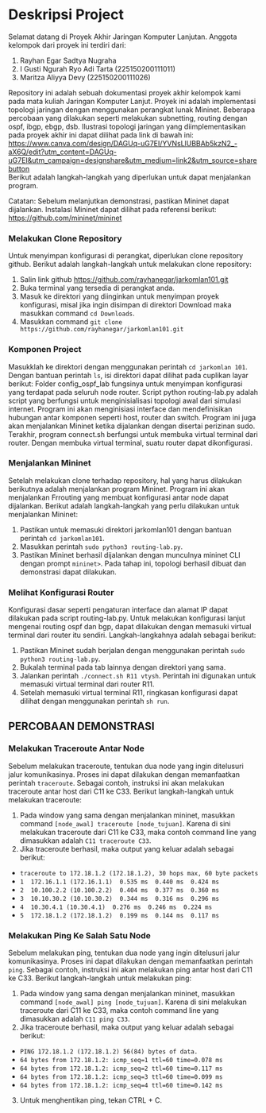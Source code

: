 # Deskripsi Project
Selamat datang di Proyek Akhir Jaringan Komputer Lanjutan. Anggota kelompok dari proyek ini terdiri dari:
1. Rayhan Egar Sadtya Nugraha
2. I Gusti Ngurah Ryo Adi Tarta (225150200111011)
3. Maritza Aliyya Devy (225150200111026)

Repository ini adalah sebuah dokumentasi proyek akhir kelompok kami pada mata kuliah Jaringan Komputer Lanjut. Proyek ini adalah implementasi topologi jaringan dengan menggunakan perangkat lunak Mininet. Beberapa percobaan yang dilakukan seperti melakukan subnetting, routing dengan ospf, ibgp, ebgp, dsb. Ilustrasi topologi jaringan yang diimplementasikan pada proyek akhir ini dapat dilihat pada link di bawah ini:
https://www.canva.com/design/DAGUq-uG7EI/YVNsLlUBBAb5kzN2_-aX6Q/edit?utm_content=DAGUq-uG7EI&utm_campaign=designshare&utm_medium=link2&utm_source=sharebutton  
Berikut adalah langkah-langkah yang diperlukan untuk dapat menjalankan program. 

Catatan: Sebelum melanjutkan demonstrasi, pastikan Mininet dapat dijalankan. Instalasi Mininet dapat dilihat pada referensi berikut:
https://github.com/mininet/mininet

### Melakukan Clone Repository
Untuk menyimpan konfigurasi di perangkat, diperlukan clone repository github. Berikut adalah langkah-langkah untuk melakukan clone repository:
1. Salin link github https://github.com/rayhanegar/jarkomlan101.git
2. Buka terminal yang tersedia di perangkat anda.
3. Masuk ke direktori yang diinginkan untuk menyimpan proyek konfigurasi, misal jika ingin disimpan di direktori Download maka masukkan command `cd Downloads`.
4. Masukkan command `git clone https://github.com/rayhanegar/jarkomlan101.git`

### Komponen Project
Masukklah ke direktori dengan menggunakan perintah `cd jarkomlan 101`. Dengan bantuan perintah `ls`, isi direktori dapat dilihat pada cuplikan layar berikut:
Folder config_ospf_lab fungsinya untuk menyimpan konfigurasi yang terdapat pada seluruh node router. Script python routing-lab.py adalah script yang berfungsi untuk menginisialisasi topologi awal dari simulasi internet. Program ini akan menginisiasi interface dan mendefinisikan hubungan antar komponen seperti host, router dan switch. Program ini juga akan menjalankan Mininet ketika dijalankan dengan disertai perizinan sudo. Terakhir, program connect.sh berfungsi untuk membuka virtual terminal dari router. Dengan membuka virtual terminal, suatu router dapat dikonfigurasi.

### Menjalankan Mininet
Setelah melakukan clone terhadap repository, hal yang harus dilakukan berikutnya adalah menjalankan program Mininet. Program ini akan menjalankan Frrouting yang membuat konfigurasi antar node dapat dijalankan. Berikut adalah langkah-langkah yang perlu dilakukan untuk menjalankan Mininet:
1. Pastikan untuk memasuki direktori jarkomlan101 dengan bantuan perintah `cd jarkomlan101`.
2. Masukkan perintah `sudo python3 routing-lab.py`.
3. Pastikan Mininet berhasil dijalankan dengan munculnya mininet CLI dengan prompt `mininet>`. Pada tahap ini, topologi berhasil dibuat dan demonstrasi dapat dilakukan.


### Melihat Konfigurasi Router
Konfigurasi dasar seperti pengaturan interface dan alamat IP dapat dilakukan pada script routing-lab.py. Untuk melakukan konfigurasi lanjut mengenai routing ospf dan bgp, dapat dilakukan dengan memasuki virtual terminal dari router itu sendiri. Langkah-langkahnya adalah sebagai berikut: 
1. Pastikan Mininet sudah berjalan dengan menggunakan perintah `sudo python3 routing-lab.py`. 
2. Bukalah terminal pada tab lainnya dengan direktori yang sama.
3. Jalankan perintah `./connect.sh R11 vtysh`. Perintah ini digunakan untuk memasuki virtual terminal dari router R11. 
4. Setelah memasuki virtual terminal R11, ringkasan konfigurasi dapat dilihat dengan menggunakan perintah `sh run`. 

## PERCOBAAN DEMONSTRASI

### Melakukan Traceroute Antar Node
Sebelum melakukan traceroute, tentukan dua node yang ingin ditelusuri jalur komunikasinya. Proses ini dapat dilakukan dengan memanfaatkan perintah `traceroute`. Sebagai contoh, instruksi ini akan melakukan traceroute antar host dari C11 ke C33. Berikut langkah-langkah untuk melakukan traceroute:
1. Pada window yang sama dengan menjalankan mininet, masukkan command `[node_awal] traceroute [node_tujuan]`. Karena di sini melakukan traceroute dari C11 ke C33, maka contoh command line yang dimasukkan adalah `C11 traceroute C33`.
2. Jika traceroute berhasil, maka output yang keluar adalah sebagai berikut:
- `traceroute to 172.18.1.2 (172.18.1.2), 30 hops max, 60 byte packets`
- `1  172.16.1.1 (172.16.1.1)  0.535 ms  0.440 ms  0.424 ms`
- `2  10.100.2.2 (10.100.2.2)  0.404 ms  0.377 ms  0.360 ms`
- `3  10.10.30.2 (10.10.30.2)  0.344 ms  0.316 ms  0.296 ms`
- `4  10.30.4.1 (10.30.4.1)  0.276 ms  0.246 ms  0.224 ms`
- `5  172.18.1.2 (172.18.1.2)  0.199 ms  0.144 ms  0.117 ms`

### Melakukan Ping Ke Salah Satu Node
Sebelum melakukan ping, tentukan dua node yang ingin ditelusuri jalur komunikasinya. Proses ini dapat dilakukan dengan memanfaatkan perintah `ping`. Sebagai contoh, instruksi ini akan melakukan ping antar host dari C11 ke C33. Berikut langkah-langkah untuk melakukan ping:
1. Pada window yang sama dengan menjalankan mininet, masukkan command `[node_awal] ping [node_tujuan]`. Karena di sini melakukan traceroute dari C11 ke C33, maka contoh command line yang dimasukkan adalah `C11 ping C33`.
2. Jika traceroute berhasil, maka output yang keluar adalah sebagai berikut:
- `PING 172.18.1.2 (172.18.1.2) 56(84) bytes of data.`
- `64 bytes from 172.18.1.2: icmp_seq=1 ttl=60 time=0.078 ms`
- `64 bytes from 172.18.1.2: icmp_seq=2 ttl=60 time=0.117 ms`
- `64 bytes from 172.18.1.2: icmp_seq=3 ttl=60 time=0.099 ms`
- `64 bytes from 172.18.1.2: icmp_seq=4 ttl=60 time=0.142 ms`
3. Untuk menghentikan ping, tekan CTRL + C.
